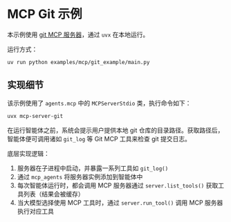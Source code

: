# MCP Git 示例

本示例使用 [git MCP 服务器](https://github.com/modelcontextprotocol/servers/tree/main/src/git)，通过 `uvx` 在本地运行。

运行方式：

```
uv run python examples/mcp/git_example/main.py
```

## 实现细节

该示例使用了 `agents.mcp` 中的 `MCPServerStdio` 类，执行命令如下：

```bash
uvx mcp-server-git
```

在运行智能体之前，系统会提示用户提供本地 git 仓库的目录路径。获取路径后，智能体便可调用诸如 `git_log` 等 Git MCP 工具来检查 git 提交日志。

底层实现逻辑：

1. 服务器在子进程中启动，并暴露一系列工具如 `git_log()`
2. 通过 `mcp_agents` 将服务器实例添加到智能体中
3. 每次智能体运行时，都会调用 MCP 服务器通过 `server.list_tools()` 获取工具列表（结果会被缓存）
4. 当大模型选择使用 MCP 工具时，通过 `server.run_tool()` 调用 MCP 服务器执行对应工具